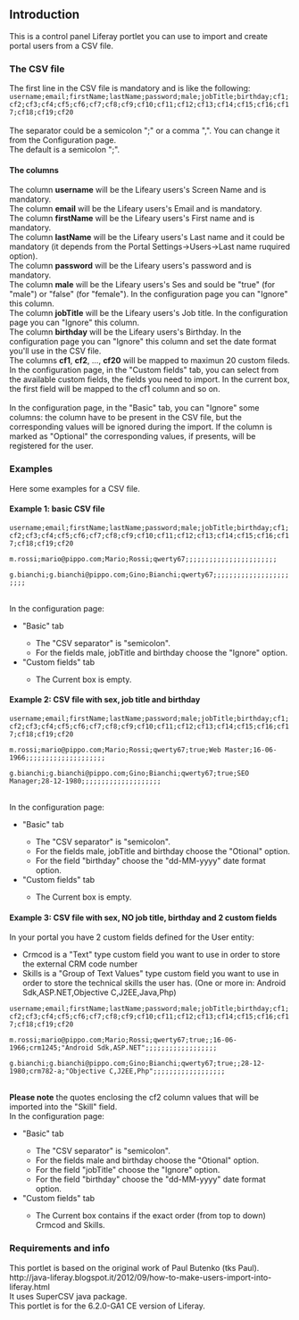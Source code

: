 <h2>Introduction</h2>
This is a control panel Liferay portlet you can use to import and create portal users from a CSV file.

<h3>The CSV file</h3>
The first line in the CSV file is mandatory and is like the following:<br/>
<code>username;email;firstName;lastName;password;male;jobTitle;birthday;cf1;cf2;cf3;cf4;cf5;cf6;cf7;cf8;cf9;cf10;cf11;cf12;cf13;cf14;cf15;cf16;cf17;cf18;cf19;cf20</code><br/>
<br/>
The separator could be a semicolon ";" or a comma ",". You can change it from the Configuration page.<br/>
The default is a semicolon ";".
<h4>The columns</h4>
The column <strong>username</strong> will be the Lifeary users's Screen Name and is mandatory.<br/>
The column <strong>email</strong> will be the Lifeary users's Email and is mandatory.<br/>
The column <strong>firstName</strong> will be the Lifeary users's First name and is mandatory.<br/>
The column <strong>lastName</strong> will be the Lifeary users's Last name and it could be mandatory (it depends from the Portal Settings->Users->Last name ruquired option).<br/>
The column <strong>password</strong> will be the Lifeary users's password and is mandatory.<br/>
The column <strong>male</strong> will be the Lifeary users's Ses and sould be "true" (for "male") or "false" (for "female"). In the configuration page you can "Ignore" this column.<br/>
The column <strong>jobTitle</strong> will be the Lifeary users's Job title. In the configuration page you can "Ignore" this column.<br/>
The column <strong>birthday</strong> will be the Lifeary users's Birthday. In the configuration page you can "Ignore" this column and set the date format you'll use in the CSV file.<br/>
The columns <strong>cf1</strong>, <strong>cf2</strong>, ..., <strong>cf20</strong> will be mapped to maximun 20 custom fileds. In the configuration page, in the "Custom fields" tab, you can select from the available custom fields, the fields you need to import. In the current box, the first field will be mapped to the cf1 column and so on.<br/>
<br/>
In the configuration page, in the "Basic" tab, you can "Ignore" some columns: the column have to be present in the CSV file, but the corresponding values will be ignored during the import.
If the column is marked as "Optional" the corresponding values, if presents, will be registered for the user.
<h3>Examples</h3>
Here some examples for a CSV file.
<h4>Example 1: basic CSV file</h4>
<code>username;email;firstName;lastName;password;male;jobTitle;birthday;cf1;cf2;cf3;cf4;cf5;cf6;cf7;cf8;cf9;cf10;cf11;cf12;cf13;cf14;cf15;cf16;cf17;cf18;cf19;cf20<br/>
m.rossi;mario@pippo.com;Mario;Rossi;qwerty67;;;;;;;;;;;;;;;;;;;;;;;<br/>
g.bianchi;g.bianchi@pippo.com;Gino;Bianchi;qwerty67;;;;;;;;;;;;;;;;;;;;;;;<br/>
</code>
<br/>
In the configuration page:
<ul>
<li>"Basic" tab</li>
<ul>
<li>The "CSV separator" is "semicolon".
<li>For the fields male, jobTitle and birthday choose the "Ignore" option.</li>
</ul>
<li>"Custom fields" tab</li>
<ul>
<li>The Current box is empty.</li>
</ul>
</ul>
<h4>Example 2: CSV file with sex, job title and birthday</h4>
<code>username;email;firstName;lastName;password;male;jobTitle;birthday;cf1;cf2;cf3;cf4;cf5;cf6;cf7;cf8;cf9;cf10;cf11;cf12;cf13;cf14;cf15;cf16;cf17;cf18;cf19;cf20<br/>
m.rossi;mario@pippo.com;Mario;Rossi;qwerty67;true;Web Master;16-06-1966;;;;;;;;;;;;;;;;;;;;<br/>
g.bianchi;g.bianchi@pippo.com;Gino;Bianchi;qwerty67;true;SEO Manager;28-12-1980;;;;;;;;;;;;;;;;;;;;<br/>
</code>
<br/>
In the configuration page:
<ul>
<li>"Basic" tab</li>
<ul>
<li>The "CSV separator" is "semicolon".
<li>For the fields male, jobTitle and birthday choose the "Otional" option.</li>
<li>For the field "birthday" choose the "dd-MM-yyyy" date format option.</li>
</ul>
<li>"Custom fields" tab</li>
<ul>
<li>The Current box is empty.</li>
</ul>
</ul>
<h4>Example 3: CSV file with sex, NO job title, birthday and 2 custom fields</h4>
In your portal you have 2 custom fields defined for the User entity:
<ul>
<li>Crmcod is a "Text" type custom field you want to use in order to store the external CRM code number</li>
<li>Skills is a "Group of Text Values" type custom field you want to use in order to store the technical skills the user has. (One or more in: Android Sdk,ASP.NET,Objective C,J2EE,Java,Php)</li>
</ul>
<code>username;email;firstName;lastName;password;male;jobTitle;birthday;cf1;cf2;cf3;cf4;cf5;cf6;cf7;cf8;cf9;cf10;cf11;cf12;cf13;cf14;cf15;cf16;cf17;cf18;cf19;cf20<br/>
m.rossi;mario@pippo.com;Mario;Rossi;qwerty67;true;;16-06-1966;crm1245;"Android Sdk,ASP.NET";;;;;;;;;;;;;;;;;;<br/>
g.bianchi;g.bianchi@pippo.com;Gino;Bianchi;qwerty67;true;;28-12-1980;crm782-a;"Objective C,J2EE,Php";;;;;;;;;;;;;;;;;;<br/>
</code>
<br/>
<strong>Please note</strong> the quotes enclosing the cf2 column values that will be imported into the "Skill" field.
<br/>
In the configuration page:
<ul>
<li>"Basic" tab</li>
<ul>
<li>The "CSV separator" is "semicolon".
<li>For the fields male and birthday choose the "Otional" option.</li>
<li>For the field "jobTitle" choose the "Ignore" option.
<li>For the field "birthday" choose the "dd-MM-yyyy" date format option.</li>
</ul>
<li>"Custom fields" tab</li>
<ul>
<li>The Current box contains if the exact order (from top to down) Crmcod and Skills.</li>
</ul>
</ul>

<h3>Requirements and info</h3>
This portlet is based on the original work of Paul Butenko (tks Paul).<br>
http://java-liferay.blogspot.it/2012/09/how-to-make-users-import-into-liferay.html
<br/>
It uses SuperCSV java package.<br/>
This portlet is for the 6.2.0-GA1 CE version of Liferay.

